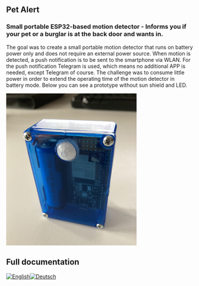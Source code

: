 ## Pet Alert
### Small portable ESP32-based motion detector - Informs you if your pet or a burglar is at the back door and wants in.

The goal was to create a small portable motion detector that runs on battery power only and does not require an external power source. When motion is detected, a push notification is to be sent to the smartphone via WLAN. For the push notification Telegram is used, which means no additional APP is needed, except Telegram of course. The challenge was to consume little power in order to extend the operating time of the motion detector in battery mode. Below you can see a prototype without sun shield and LED.  

<img src="./docs/PetAlert.png"/>  

Full documentation
------------------
[![English](https://www.wartris.com/gfx/eng.PNG)](https://siezu.github.com/PetAlert/index.html)[![Deutsch](https://www.wartris.com/gfx/deu.PNG)](https://siezu.github.com/PetAlert/index_de.html)